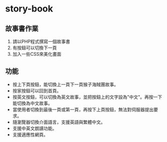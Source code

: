 # story-book
## 故事書作業
1. 請以PHP程式撰寫一個故事書
2. 有按鈕可以切換下一頁
3. 加入一些CSS來美化畫面

## 功能
* 按上下頁按鈕，能切換上一頁下一頁猴子海賊團故事。
* 按家按鈕可以回到首頁。
* 按英文按鈕，可以切換為英文故事，並把按鈕上的文字設為"中文"。再按一下能切換為中文故事。
* 當使用者切換到最後一頁或第一頁，再按下上頁按鈕，無法對伺服器提出要求。
* 隨瀏覽器切換介面語言，支援英語與繁體中文。
* 支援中英文朗讀功能。
* 支援適應性網頁。